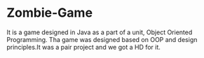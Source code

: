 # Zombie-Game

It is a game designed in Java as a part of a unit, Object Oriented Programming. Tha game was designed based on OOP and design principles.It was a pair project and we got a HD for it.
